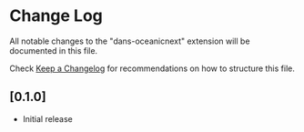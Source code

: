 # Change Log
All notable changes to the "dans-oceanicnext" extension will be documented in this file.

Check [Keep a Changelog](http://keepachangelog.com/) for recommendations on how to structure this file.

## [0.1.0]
- Initial release
